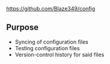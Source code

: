 https://github.com/Blaze349/config

## Purpose

* Syncing of configuration files
* Testing configuration files
* Version-control history for said files



